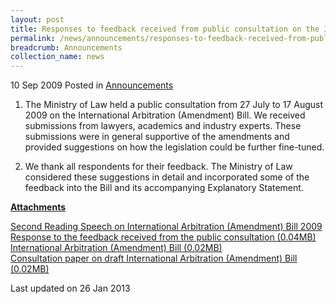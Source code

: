 ```yaml
---
layout: post
title: Responses to feedback received from public consultation on the International Arbitration (Amendment) Bill
permalink: /news/announcements/responses-to-feedback-received-from-public-consultation-on-the-international-arbitration-amendment
breadcrumb: Announcements
collection_name: news
---
```


10 Sep 2009 Posted in [Announcements](/news/announcements)

1. The Ministry of Law held a public consultation from 27 July to 17 August 2009 on the International Arbitration (Amendment) Bill. We received submissions from lawyers, academics and industry experts. These submissions were in general supportive of the amendments and provided suggestions on how the legislation could be further fine-tuned.


2. We thank all respondents for their feedback. The Ministry of Law considered these suggestions in detail and incorporated some of the feedback into the Bill and its accompanying Explanatory Statement.

**<u>Attachments</u>**

[Second Reading Speech on International Arbitration (Amendment) Bill 2009](/news/parliamentary-speeches/second-reading-speech-by-law-minister-k-shanmugam-on-the-international-arbitration-amendment-bill)  
[Response to the feedback received from the public consultation (0.04MB)](/files/news/announcements/2009/09/linkclick1e3a.pdf)  
[International Arbitration (Amendment) Bill (0.02MB)](/files/news/announcements/2009/09/linkclick83db.pdf)  
[Consultation paper on draft International Arbitration (Amendment) Bill (0.02MB)](/files/news/announcements/2009/09/linkclick967e.pdf)  


<p class="right-side-updated">Last updated on 26 Jan 2013</p>
